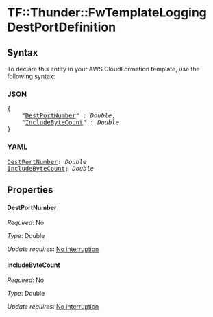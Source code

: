 # TF::Thunder::FwTemplateLogging DestPortDefinition

## Syntax

To declare this entity in your AWS CloudFormation template, use the following syntax:

### JSON

<pre>
{
    "<a href="#destportnumber" title="DestPortNumber">DestPortNumber</a>" : <i>Double</i>,
    "<a href="#includebytecount" title="IncludeByteCount">IncludeByteCount</a>" : <i>Double</i>
}
</pre>

### YAML

<pre>
<a href="#destportnumber" title="DestPortNumber">DestPortNumber</a>: <i>Double</i>
<a href="#includebytecount" title="IncludeByteCount">IncludeByteCount</a>: <i>Double</i>
</pre>

## Properties

#### DestPortNumber

_Required_: No

_Type_: Double

_Update requires_: [No interruption](https://docs.aws.amazon.com/AWSCloudFormation/latest/UserGuide/using-cfn-updating-stacks-update-behaviors.html#update-no-interrupt)

#### IncludeByteCount

_Required_: No

_Type_: Double

_Update requires_: [No interruption](https://docs.aws.amazon.com/AWSCloudFormation/latest/UserGuide/using-cfn-updating-stacks-update-behaviors.html#update-no-interrupt)


